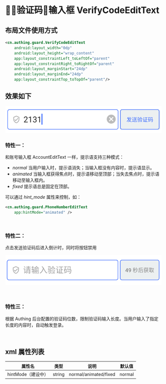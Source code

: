 # 验证码输入框 VerifyCodeEditText

## 布局文件使用方式

```xml
<cn.authing.guard.VerifyCodeEditText
    android:layout_width="0dp"
    android:layout_height="wrap_content"
    app:layout_constraintLeft_toLeftOf="parent"
    app:layout_constraintRight_toRightOf="parent"
    android:layout_marginStart="24dp"
    android:layout_marginEnd="24dp"
    app:layout_constraintTop_toTopOf="parent"/>
```

## 效果如下

![](./images/vcet_normal.png)

### 特性一：
和账号输入框 AccountEditText 一样，提示语支持三种模式：

* *normal* 当用户输入时，提示语消失；当输入框没有内容时，提示语显示。
* *animated* 当输入框获得焦点时，提示语移动至顶部；当失去焦点时，提示语移动至输入框内。
* *fixed* 提示语总是固定在顶部。

可以通过 *hint_mode* 属性来控制，如：
```xml
<cn.authing.guard.PhoneNumberEditText
    app:hintMode="animated" />
```

<br>

### 特性二：
点击发送验证码后进入倒计时，同时将按钮禁用

![](./images/vcet_count_down.png)

<br>

### 特性三：
根据 Authing 后台配置的验证码位数，限制验证码输入长度。当用户输入了指定长度的内容时，自动触发登录。

<br>

## xml 属性列表

| 属性名                     | 类型 | 说明 | 默认值 |
| ----------------------- |:--------:| :------:| :-----: |
|  hintMode（建设中）     |    string    |  normal/animated/fixed   |    normal   |
